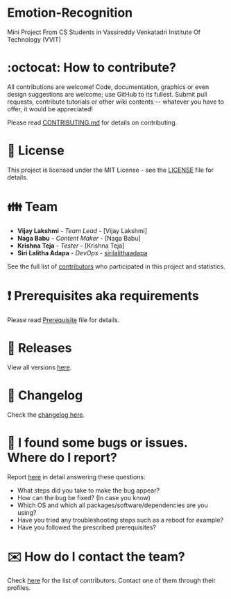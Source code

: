 # Emotion-Recognition
Mini Project From CS Students in Vassireddy Venkatadri Institute Of Technology (VVIT) 

# :octocat: How to contribute?

All contributions are welcome! Code, documentation, graphics or even design suggestions are welcome; use GitHub to its fullest. Submit pull requests, contribute tutorials or other wiki contents -- whatever you have to offer, it would be appreciated!

Please read [CONTRIBUTING.md](CONTRIBUTING.md) for details on contributing.

# :scroll: License

This project is licensed under the MIT License - see the [LICENSE](LICENSE) file for details.

# :family: Team

-   **Vijay Lakshmi** - _Team Lead_ - [Vijay Lakshmi]
-   **Naga Babu** - _Content Maker_ - [Naga Babu]
-   **Krishna Teja** - _Tester_ - [Krishna Teja]
-   **Siri Lalitha Adapa** - _DevOps_ - [sirilalithaadapa](https://github.com/sirilalithaadapa)


See the full list of [contributors](https://github.com/sirilalithaadapa/Emotion-Recognition/graphs/contributors) who participated in this project and statistics.

# :heavy_exclamation_mark: Prerequisites aka requirements

Please read [Prerequisite](Prerequisite.md) file for details.

# :bookmark: Releases

View all versions [here](https://github.com/sirilalithaadapa/Emotion-Recognition/releases).

# :scroll: Changelog

Check the [changelog here](https://github.com/sirilalithaadapa/Emotion-Recognition/commits/master).

# :memo: I found some bugs or issues. Where do I report?

Report [here](https://github.com/sirilalithaadapa/Emotion-Recognition/issues/new/choose) in detail answering these questions:

-   What steps did you take to make the bug appear?
-   How can the bug be fixed? (In case you know)
-   Which OS and which all packages/software/dependencies are you using?
-   Have you tried any troubleshooting steps such as a reboot for example?
-   Have you followed the prescribed prerequisites?

# :envelope: How do I contact the team?

Check [here](https://github.com/sirilalithaadapa/Emotion-Recognition/graphs/contributors) for the list of contributors. Contact one of them through their profiles.
